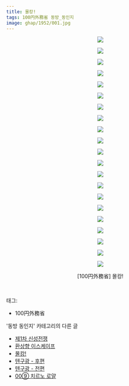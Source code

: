 ```yaml
---
title: 몰캉!
tags: 100円外務省 동방_동인지
image: ghap/1952/001.jpg
---
```

<div class="article">
<p style="text-align: center; clear: none; float: none;"><img src="{{ site.nasurl }}/ghap/1952/001.jpg"/></p>
<p style="text-align: center; clear: none; float: none;"><img src="{{ site.nasurl }}/ghap/1952/002.jpg"/></p>
<p style="text-align: center; clear: none; float: none;"><img src="{{ site.nasurl }}/ghap/1952/003.jpg"/></p>
<p style="text-align: center; clear: none; float: none;"><img src="{{ site.nasurl }}/ghap/1952/004.jpg"/></p>
<p style="text-align: center; clear: none; float: none;"><img src="{{ site.nasurl }}/ghap/1952/005.jpg"/></p>
<p style="text-align: center; clear: none; float: none;"><img src="{{ site.nasurl }}/ghap/1952/006.jpg"/></p>
<p style="text-align: center; clear: none; float: none;"><img src="{{ site.nasurl }}/ghap/1952/007.jpg"/></p>
<p style="text-align: center; clear: none; float: none;"><img src="{{ site.nasurl }}/ghap/1952/008.jpg"/></p>
<p style="text-align: center; clear: none; float: none;"><img src="{{ site.nasurl }}/ghap/1952/009.jpg"/></p>
<p style="text-align: center; clear: none; float: none;"><img src="{{ site.nasurl }}/ghap/1952/010.jpg"/></p>
<p style="text-align: center; clear: none; float: none;"><img src="{{ site.nasurl }}/ghap/1952/011.jpg"/></p>
<p style="text-align: center; clear: none; float: none;"><img src="{{ site.nasurl }}/ghap/1952/012.jpg"/></p>
<p style="text-align: center; clear: none; float: none;"><img src="{{ site.nasurl }}/ghap/1952/013.jpg"/></p>
<p style="text-align: center; clear: none; float: none;"><img src="{{ site.nasurl }}/ghap/1952/014.jpg"/></p>
<p style="text-align: center; clear: none; float: none;"><img src="{{ site.nasurl }}/ghap/1952/015.jpg"/></p>
<p style="text-align: center; clear: none; float: none;"><img src="{{ site.nasurl }}/ghap/1952/016.jpg"/></p>
<p style="text-align: center; clear: none; float: none;"><img src="{{ site.nasurl }}/ghap/1952/017.jpg"/></p>
<p style="text-align: center; clear: none; float: none;"><img src="{{ site.nasurl }}/ghap/1952/018.jpg"/></p>
<p style="text-align: center; clear: none; float: none;"><img src="{{ site.nasurl }}/ghap/1952/019.jpg"/></p>
<p style="text-align: center; clear: none; float: none;"><img src="{{ site.nasurl }}/ghap/1952/020.jpg"/></p>
<p style="text-align: center; clear: none; float: none;"><img src="{{ site.nasurl }}/ghap/1952/021.jpg"/></p>
<p style="text-align: center; clear: none; float: none;">[100円外務省] 몰캉!</p>
<p><br/></p>
</div><div class="tagTrail">
<p>태그: </p>
<ul>
<li>100円外務省</li>
</ul>
</div><div class="another">
<p>'동방 동인지' 카테고리의 다른 글</p>
<ul>
<li><a href="/2016-09-01-ghap_1954">제1차 신성전쟁</a></li>
<li><a href="/2016-09-01-ghap_1953">환상향 이스케이프</a></li>
<li><a href="/2016-09-01-ghap_1952">몰캉!</a></li>
<li><a href="/2016-09-01-ghap_1951">텐구광 - 후편</a></li>
<li><a href="/2016-09-01-ghap_1950">텐구광 - 전편</a></li>
<li><a href="/2016-08-31-ghap_1948">00⑨ 치르노 로얄</a></li>
</ul>
</div><div class="cb_module cb_fluid">
<div class="cb_wrt cb_profile">
</div><!-- commentList close -->
</div>